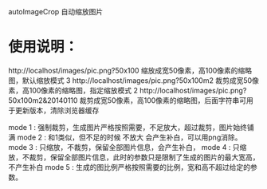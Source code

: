 autoImageCrop 自动缩放图片

# 使用说明：
http://localhost/images/pic.png?50x100   缩放成宽50像素，高100像素的缩略图，默认缩放模式 3
http://localhost/images/pic.png?50x100m2   裁剪成宽50像素，高100像素的缩略图，指定缩放模式 2
http://localhost/images/pic.png?50x100m2&20140110   裁剪成宽50像素，高100像素的缩略图，后面字符串可用于更新版本，清除浏览器缓存

mode 1 : 强制裁剪，生成图片严格按照需要，不足放大，超过裁剪，图片始终铺满
mode 2 : 和1类似，但不足的时候 不放大 会产生补白，可以用png消除。
mode 3 : 只缩放，不裁剪，保留全部图片信息，会产生补白，
mode 4 : 只缩放，不裁剪，保留全部图片信息，此时的参数只是限制了生成的图片的最大宽高，不产生补白
mode 5 : 生成的图比例严格按照需要的比例，宽和高不超过给定的参数。